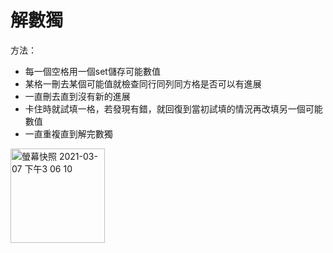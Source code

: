 # 解數獨
方法：
* 每一個空格用一個set儲存可能數值
* 某格一刪去某個可能值就檢查同行同列同方格是否可以有進展
* 一直刪去直到沒有新的進展
* 卡住時就試填一格，若發現有錯，就回復到當初試填的情況再改填另一個可能數值
* 一直重複直到解完數獨

<img width="151" alt="螢幕快照 2021-03-07 下午3 06 10" src="https://user-images.githubusercontent.com/79039668/110232142-081e0700-7f57-11eb-9dc2-e07751374e6d.png">
